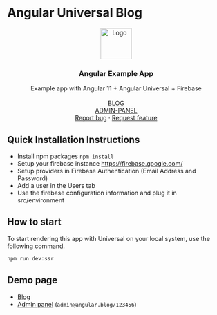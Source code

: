 # Angular Universal Blog

<p align="center">
  <a href="https://angular.io/">
    <img src="https://angular.io/assets/images/logos/angular/angular.svg" alt="Logo" width=72 height=72>
  </a>

  <h3 align="center">Angular Example App</h3>

  <p align="center">
    Example app with Angular 11 + Angular Universal + Firebase
    <br>
    <br>
    <a href="https://angular-universal-blog.herokuapp.com">BLOG</a>
    <br>
    <a href="https://angular-universal-blog.herokuapp.com/admin/login">ADMIN-PANEL</a>
    <br>
    <a href="https://github.com/Ismaestro/angular8-example-app/issues/new">Report bug</a>
    ·
    <a href="https://github.com/Ismaestro/angular8-example-app/issues/new">Request feature</a>
  </p>
</p>

## Quick Installation Instructions
- Install npm packages `npm install`
- Setup your firebase instance https://firebase.google.com/
- Setup providers in Firebase Authentication (Email Address and Password)
- Add a user in the Users tab
- Use the firebase configuration information and plug it in src/environment

## How to start
To start rendering this app with Universal on your local system, use the following command.

```bash
npm run dev:ssr
```

## Demo page
- <a href="https://angular-universal-blog.herokuapp.com">Blog</a>
- <a href="https://angular-universal-blog.herokuapp.com/admin/login">Admin panel</a> (```admin@angular.blog/123456```)
